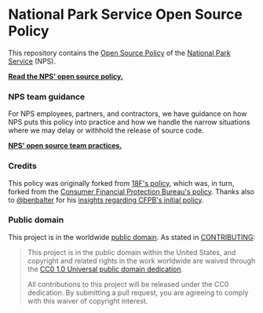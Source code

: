 # National Park Service Open Source Policy

This repository contains the [Open Source Policy](policy.md) of the [National Park Service](http://www.nps.gov/) (NPS).

**[Read the NPS' open source policy.](policy.md)**

### NPS team guidance

For NPS employees, partners, and contractors, we have guidance on how NPS puts this policy into practice and how we handle the narrow situations where we may delay or withhold the release of source code.

**[NPS' open source team practices.](practice.md)**

### Credits

This policy was originally forked from [18F's policy](https://github.com/18F/open-source-policy/), which was, in turn, forked from the [Consumer Financial Protection Bureau's policy](https://github.com/cfpb/source-code-policy). Thanks also to [@benbalter](https://github.com/benbalter) for his [insights regarding CFPB's initial policy](http://ben.balter.com/2012/04/10/whats-missing-from-cfpbs-awesome-new-source-code-policy/).

### Public domain

This project is in the worldwide [public domain](LICENSE.md). As stated in [CONTRIBUTING](CONTRIBUTING.md):

> This project is in the public domain within the United States, and copyright and related rights in the work worldwide are waived through the [CC0 1.0 Universal public domain dedication](https://creativecommons.org/publicdomain/zero/1.0/).
>
> All contributions to this project will be released under the CC0 dedication. By submitting a pull request, you are agreeing to comply with this waiver of copyright interest.
